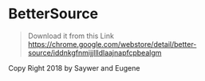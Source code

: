 ﻿# BetterSource

>Download it from this Link
>https://chrome.google.com/webstore/detail/better-source/iddnkgfnmijjllldlaajnapfcpbealgm


Copy Right 2018 by Saywer and Eugene
